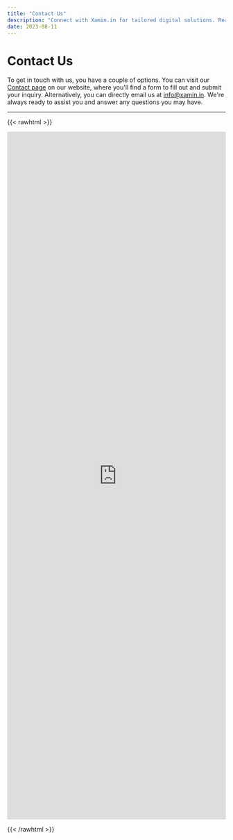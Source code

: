 ```yaml
---
title: "Contact Us"
description: "Connect with Xamin.in for tailored digital solutions. Reach out for career guidance, web development, SEO, content writing, and more. Let's transform your digital journey."
date: 2023-08-11
---
```


# Contact Us

To get in touch with us, you have a couple of options. You can visit our [Contact page](</contact>) on our website, where you'll find a form to fill out and submit your inquiry. Alternatively, you can directly email us at [info@xamin.in](<mailto:info@xamin.in>). We're always ready to assist you and answer any questions you may have.

---

{{< rawhtml >}}

<iframe class="google--form" src="https://docs.google.com/forms/d/e/1FAIpQLSdpm3bl-LS0N6H5dFYcNyEDYAUJi9sHx-T2aDVY1wVwoZPmPQ/viewform?embedded=true" width="640" height="1500" frameborder="0" marginheight="0" marginwidth="0">Loading…</iframe>

<style>
.google--form {
  max-width: 100%;
  min-height: 1585px;
}

</style>
{{< /rawhtml >}}